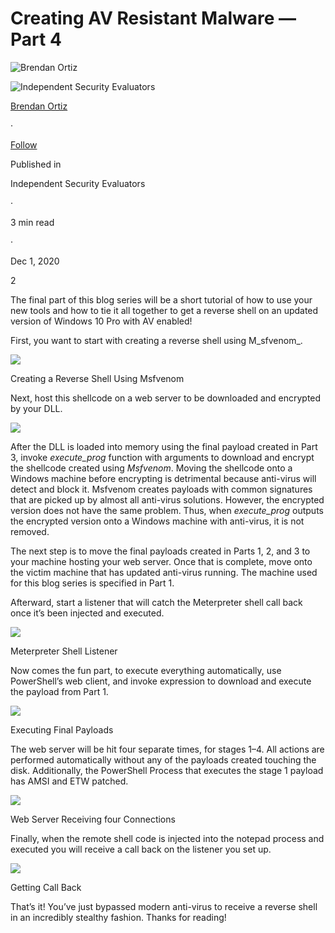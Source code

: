 
# Creating AV Resistant Malware — Part 4

[](https://medium.com/@bortiz_8281?source=post_page-----6cb2d215a50f--------------------------------)

![Brendan Ortiz](https://miro.medium.com/v2/resize:fill:88:88/0*5FWF64j5me7Cs788.jpg)

[](https://blog.securityevaluators.com/?source=post_page-----6cb2d215a50f--------------------------------)

![Independent Security Evaluators](https://miro.medium.com/v2/resize:fill:48:48/1*zlPb8cRt0y45p5s2efL2uw.png)

[Brendan Ortiz](https://medium.com/@bortiz_8281?source=post_page-----6cb2d215a50f--------------------------------)

·

[Follow](https://medium.com/m/signin?actionUrl=https%3A%2F%2Fmedium.com%2F_%2Fsubscribe%2Fuser%2F9bcd9c69fcf0&operation=register&redirect=https%3A%2F%2Fblog.securityevaluators.com%2Fcreating-av-resistant-malware-part-4-6cb2d215a50f&user=Brendan+Ortiz&userId=9bcd9c69fcf0&source=post_page-9bcd9c69fcf0----6cb2d215a50f---------------------post_header-----------)

Published in

[](https://blog.securityevaluators.com/?source=post_page-----6cb2d215a50f--------------------------------)

Independent Security Evaluators

·

3 min read

·

Dec 1, 2020

2

The final part of this blog series will be a short tutorial of how to use your new tools and how to tie it all together to get a reverse shell on an updated version of Windows 10 Pro with AV enabled!

First, you want to start with creating a reverse shell using M_sfvenom_.

![](https://miro.medium.com/v2/resize:fit:1400/1*Z5JtSvwx8xiQcviCjof_pA.png)

Creating a Reverse Shell Using Msfvenom

Next, host this shellcode on a web server to be downloaded and encrypted by your DLL.

![](https://miro.medium.com/v2/resize:fit:2000/1*L065esVdA8Z8z9n1Em-vHQ.png)

After the DLL is loaded into memory using the final payload created in Part 3, invoke  _execute_prog_  function with arguments to download and encrypt the shellcode created using  _Msfvenom_. Moving the shellcode onto a Windows machine before encrypting is detrimental because anti-virus will detect and block it. Msfvenom creates payloads with common signatures that are picked up by almost all anti-virus solutions. However, the encrypted version does not have the same problem. Thus, when  _execute_prog_  outputs the encrypted version onto a Windows machine with anti-virus, it is not removed.

The next step is to move the final payloads created in Parts 1, 2, and 3 to your machine hosting your web server. Once that is complete, move onto the victim machine that has updated anti-virus running. The machine used for this blog series is specified in Part 1.

Afterward, start a listener that will catch the Meterpreter shell call back once it’s been injected and executed.

![](https://miro.medium.com/v2/resize:fit:1400/1*Y0HPNE40uXMr0B7VuOYJBA.png)

Meterpreter Shell Listener

Now comes the fun part, to execute everything automatically, use PowerShell’s web client, and invoke expression to download and execute the payload from Part 1.

![](https://miro.medium.com/v2/resize:fit:1400/1*VEYsC3I1ZGIAVmwyM8eNRA.png)

Executing Final Payloads

The web server will be hit four separate times, for stages 1–4. All actions are performed automatically without any of the payloads created touching the disk. Additionally, the PowerShell Process that executes the stage 1 payload has AMSI and ETW patched.

![](https://miro.medium.com/v2/resize:fit:1400/1*DS9uxMxHkcrzXiRpItLx8w.png)

Web Server Receiving four Connections

Finally, when the remote shell code is injected into the notepad process and executed you will receive a call back on the listener you set up.

![](https://miro.medium.com/v2/resize:fit:1400/1*swNROfErYZISNBwGEpnraQ.png)

Getting Call Back

That’s it! You’ve just bypassed modern anti-virus to receive a reverse shell in an incredibly stealthy fashion. Thanks for reading!
